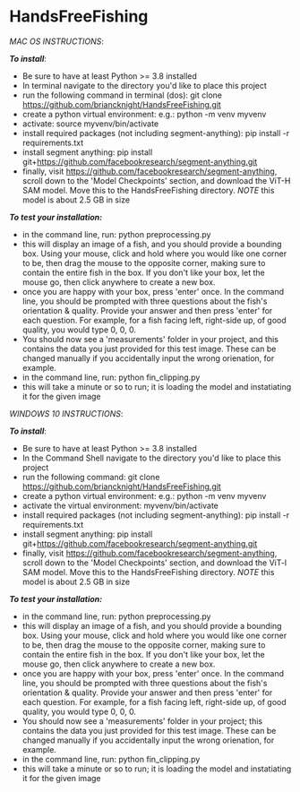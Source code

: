 # HandsFreeFishing

*MAC OS INSTRUCTIONS*: 

***To install***: 
- Be sure to have at least Python >= 3.8 installed
- In terminal navigate to the directory you'd like to place this project
- run the following command in terminal (dos): 
    git clone https://github.com/briancknight/HandsFreeFishing.git
- create a python virtual environment:
    e.g.: python -m venv myvenv
- activate:
    source myvenv/bin/activate
- install required packages (not including segment-anything):
    pip install -r requirements.txt
- install segment anything:
    pip install git+https://github.com/facebookresearch/segment-anything.git
- finally, visit https://github.com/facebookresearch/segment-anything, scroll down to the 'Model Checkpoints' section, and download the ViT-H SAM model. Move this to the HandsFreeFishing directory. *NOTE* this model is about 2.5 GB in size

***To test your installation:***
- in the command line, run:
    python preprocessing.py
- this will display an image of a fish, and you should provide a bounding box. Using your mouse, click and hold where you would like one corner to be, then drag the mouse
to the opposite corner, making sure to contain the entire fish in the box. If you don't like your box, let the mouse go, then click anywhere to create a new box.
- once you are happy with your box, press 'enter' once. In the command line, you should be prompted with three questions about the fish's orientation & quality. Provide your answer and then press 'enter' for each question. For example, 
for a fish facing left, right-side up, of good quality, you would type 0, 0, 0.
- You should now see a 'measurements' folder in your project, and this contains 
the data you just provided for this test image. These can be changed manually if you accidentally input the wrong orienation, for example.
- in the command line, run:
    python fin_clipping.py
- this will take a minute or so to run; it is loading the model and instatiating it for the given image

*WINDOWS 10 INSTRUCTIONS*: 

***To install***: 
- Be sure to have at least Python >= 3.8 installed
- In the Command Shell navigate to the directory you'd like to place this project
- run the following command: 
    git clone https://github.com/briancknight/HandsFreeFishing.git
- create a python virtual environment:
    e.g.: python -m venv myvenv
- activate the virtual environment:
    myvenv/bin/activate
- install required packages (not including segment-anything):
    pip install -r requirements.txt
- install segment anything:
    pip install git+https://github.com/facebookresearch/segment-anything.git
- finally, visit https://github.com/facebookresearch/segment-anything, scroll down to the 'Model Checkpoints' section, and download the ViT-l SAM model. Move this to the HandsFreeFishing directory. *NOTE* this model is about 2.5 GB in size

***To test your installation:***
- in the command line, run:
    python preprocessing.py
- this will display an image of a fish, and you should provide a bounding box. Using your mouse, click and hold where you would like one corner to be, then drag the mouse
to the opposite corner, making sure to contain the entire fish in the box. If you don't like your box, let the mouse go, then click anywhere to create a new box.
- once you are happy with your box, press 'enter' once. In the command line, you should be prompted with three questions about the fish's orientation & quality. Provide your answer and then press 'enter' for each question. For example, 
for a fish facing left, right-side up, of good quality, you would type 0, 0, 0.
- You should now see a 'measurements' folder in your project; this contains 
the data you just provided for this test image. These can be changed manually if you accidentally input the wrong orienation, for example.
- in the command line, run:
    python fin_clipping.py
- this will take a minute or so to run; it is loading the model and instatiating it for the given image